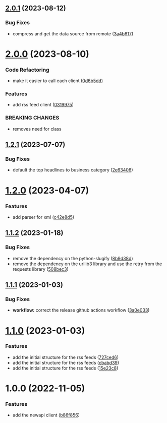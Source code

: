 ## [2.0.1](https://github.com/onemoola/newspy/compare/v2.0.0...v2.0.1) (2023-08-12)


### Bug Fixes

* compress and get the data source from remote ([3a4b617](https://github.com/onemoola/newspy/commit/3a4b6176a39c7f613bc2005d3035b194af8b9877))

# [2.0.0](https://github.com/onemoola/newspy/compare/v1.2.1...v2.0.0) (2023-08-10)


### Code Refactoring

* make it easier to call each client ([0d6b5dd](https://github.com/onemoola/newspy/commit/0d6b5dd8949a189589d761e6c8ca1741b081c443))


### Features

* add rss feed client ([0319975](https://github.com/onemoola/newspy/commit/03199752fa0fa8a6f91ac8b71feeeb6038a9a291))


### BREAKING CHANGES

* removes need for class

## [1.2.1](https://github.com/msotho/newspy/compare/v1.2.0...v1.2.1) (2023-07-07)


### Bug Fixes

* default the top headlines to business category ([2e63406](https://github.com/msotho/newspy/commit/2e63406cd37d8f65f6cd42edd80cd192ad31e271))

# [1.2.0](https://github.com/msotho/newspy/compare/v1.1.2...v1.2.0) (2023-04-07)


### Features

* add parser for xml ([c42e8d5](https://github.com/msotho/newspy/commit/c42e8d5766d3f37f8532a37041592118079f6deb))

## [1.1.2](https://github.com/msotho/newspy/compare/v1.1.1...v1.1.2) (2023-01-18)


### Bug Fixes

* remove the dependency on the python-slugify ([8b9d38d](https://github.com/msotho/newspy/commit/8b9d38d579a86dc5dae17c45f433cf25eecd1957))
* remove the dependency on the urllib3 library and use the retry from the requests library ([508bec3](https://github.com/msotho/newspy/commit/508bec315586c4bbbf2434d84d0639236dcc8136))

## [1.1.1](https://github.com/msotho/newspy/compare/v1.1.0...v1.1.1) (2023-01-03)


### Bug Fixes

* **workflow:** correct the release github actions workflow ([3a0e033](https://github.com/msotho/newspy/commit/3a0e033f4042e5bf8f424b351a64dab460438b9f))

# [1.1.0](https://github.com/msotho/newspy/compare/v1.0.0...v1.1.0) (2023-01-03)


### Features

* add the initial structure for the rss feeds ([727ced6](https://github.com/msotho/newspy/commit/727ced644ea10c08bbeff0f8f1bc0ca4dbef4b50))
* add the initial structure for the rss feeds ([cbabd39](https://github.com/msotho/newspy/commit/cbabd39199ac2c64494814fbdc636d4305d85942))
* add the initial structure for the rss feeds ([15e23c8](https://github.com/msotho/newspy/commit/15e23c8c6e949c93e48a157dfb3cf97da15b2876))

# 1.0.0 (2022-11-05)


### Features

* add the newapi client ([b86f856](https://github.com/msotho/newspy/commit/b86f8567b0eb632a81e279410f10a51353886fef))
